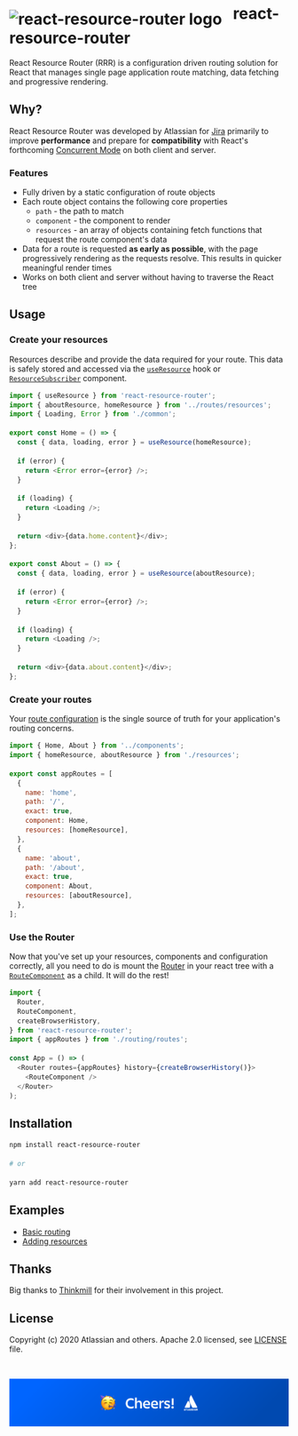 <h1>
  <img align="middle" src="https://user-images.githubusercontent.com/84136/83958672-e99bba00-a8b7-11ea-81c7-0397f23e8a04.png" alt="react-resource-router logo" height="80" /> &nbsp;
  <span>react-resource-router</span>
</h1>

React Resource Router (RRR) is a configuration driven routing solution for React that manages single page application route matching, data fetching and progressive rendering.

## Why?

React Resource Router was developed by Atlassian for [Jira](https://www.atlassian.com/software/jira) primarily to improve **performance** and prepare for **compatibility** with React's forthcoming [Concurrent Mode](https://reactjs.org/docs/concurrent-mode-intro.html) on both client and server.

### Features

- Fully driven by a static configuration of route objects
- Each route object contains the following core properties
  - `path` - the path to match
  - `component` - the component to render
  - `resources` - an array of objects containing fetch functions that request the route component's data
- Data for a route is requested **as early as possible**, with the page progressively rendering as the requests resolve. This results in quicker meaningful render times
- Works on both client and server without having to traverse the React tree

## Usage

### Create your resources

Resources describe and provide the data required for your route. This data is safely stored and accessed via the [`useResource`](api/hooks.md#use-resource) hook or [`ResourceSubscriber`](api/components.md#resourcesubscriber) component.

```js
import { useResource } from 'react-resource-router';
import { aboutResource, homeResource } from '../routes/resources';
import { Loading, Error } from './common';

export const Home = () => {
  const { data, loading, error } = useResource(homeResource);

  if (error) {
    return <Error error={error} />;
  }

  if (loading) {
    return <Loading />;
  }

  return <div>{data.home.content}</div>;
};

export const About = () => {
  const { data, loading, error } = useResource(aboutResource);

  if (error) {
    return <Error error={error} />;
  }

  if (loading) {
    return <Loading />;
  }

  return <div>{data.about.content}</div>;
};
```

### Create your routes

Your [route configuration](router/configuration.md#how-to-configure-the-router) is the single source of truth for your application's routing concerns.

```js
import { Home, About } from '../components';
import { homeResource, aboutResource } from './resources';

export const appRoutes = [
  {
    name: 'home',
    path: '/',
    exact: true,
    component: Home,
    resources: [homeResource],
  },
  {
    name: 'about',
    path: '/about',
    exact: true,
    component: About,
    resources: [aboutResource],
  },
];
```

### Use the Router

Now that you've set up your resources, components and configuration correctly, all you need to do is mount the [Router](api/components.md#router) in your react tree with a [`RouteComponent`](api/components.md#routecomponent) as a child. It will do the rest!

```js
import {
  Router,
  RouteComponent,
  createBrowserHistory,
} from 'react-resource-router';
import { appRoutes } from './routing/routes';

const App = () => (
  <Router routes={appRoutes} history={createBrowserHistory()}>
    <RouteComponent />
  </Router>
);
```

## Installation

```bash
npm install react-resource-router

# or

yarn add react-resource-router
```

## Examples

- [Basic routing](https://codesandbox.io/s/react-resource-router-basic-routing-example-5rch8)
- [Adding resources](https://codesandbox.io/s/react-resource-router-basic-routing-with-resources-example-lqm0m)

## Thanks

Big thanks to [Thinkmill](https://www.thinkmill.com.au/) for their involvement in this project.

## License

Copyright (c) 2020 Atlassian and others.
Apache 2.0 licensed, see [LICENSE](LICENSE) file.

<br/>

[![With ❤️ from Atlassian](https://raw.githubusercontent.com/atlassian-internal/oss-assets/master/banner-cheers-light.png)](https://www.atlassian.com)
